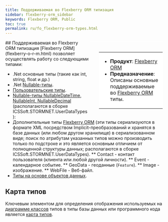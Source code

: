 ```yaml
---
title: Поддерживаемая во Flexberry ORM типизация
sidebar: flexberry-orm_sidebar
keywords: Flexberry ORM, Public
toc: true
permalink: ru/fo_flexberry-orm-types.html
---
```


<div style="margin:5px; padding-left:28px; float:right; width:40%; outline:1px solid white;">
<br>
<table border="0" width="100%" bgcolor="#6495ED">
<tbody><tr><td bgcolor="#FFFFFF">

* **Продукт**: [Flexberry ORM](flexberry-o-r-m.html)
* **Предназначение**: Описаны основные поддерживаемые во [Flexberry ORM](flexberry-o-r-m.html) типы.

</td>
</tr></tbody></table></a>
</div>
## Поддерживаемая во Flexberry ORM типизация
[Flexberry ORM](flexberry-o-r-m.html) позволяет осуществлять работу со следующими типами:

* .Net основные типы (такие как int, string, float и др.)
* .Net [Nullable-типы](nullable-types.html).
* [Пользовательские типы](convert-type-property-object-data-to-type-storage.html).
* [Nullable-типы NullableDateTime, NullableInt, NullableDecimal](nullable-types.html) (располагаются в сборке ICSSoft.STORMNET.UserDataTypes):
* Дополнительные типы [Flexberry ORM](flexberry-o-r-m.html) (эти типы сериализуются в формате XML посредством Implicit-преобразований и хранятся в базе данных (или любом другом хранилище) в сериализованном виде; поиск по атрибутам указанных типов можно производить только по подстроке и это является основным отличием от полноценной структуры данных; располагаются в сборке ICSSoft.STORMNET.UserDataTypes).
** Contact - контакт пользователя (клиента или любой другой личности).
** Event - календарное событие.
** GeoData - геоданные (`Feature`).
** Image - изображение.
** WebFile - Веб-файл.
* [Типы на основе объектов данных](dataobject-as-attribute-type.html).

## Карта типов
Ключевым элементом для определения отображения используемых на [диаграмме классов](fd_class-diagram.html) типов в типы базы данных или программного кода является [карта типов](types-map.html).
